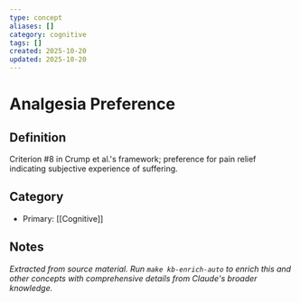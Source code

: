 ```yaml
---
type: concept
aliases: []
category: cognitive
tags: []
created: 2025-10-20
updated: 2025-10-20
---
```


# Analgesia Preference

## Definition

Criterion #8 in Crump et al.'s framework; preference for pain relief indicating subjective experience of suffering.

## Category

- Primary: [[Cognitive]]

## Notes

*Extracted from source material. Run `make kb-enrich-auto` to enrich this and other concepts with comprehensive details from Claude's broader knowledge.*
